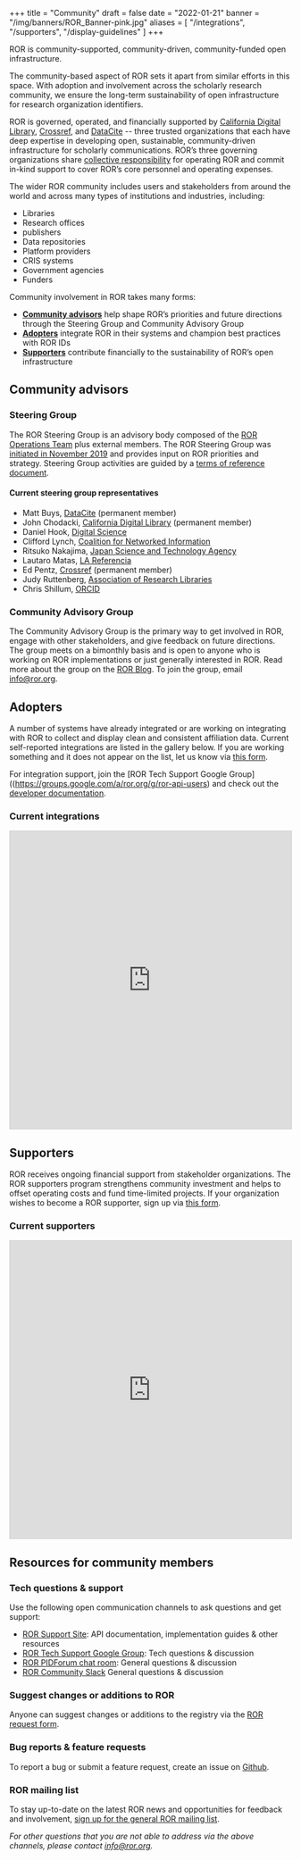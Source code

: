 +++
title = "Community"
draft = false
date = "2022-01-21"
banner = "/img/banners/ROR_Banner-pink.jpg"
aliases = [
    "/integrations",
    "/supporters",
    "/display-guidelines"
]
+++

ROR is community-supported, community-driven, community-funded open infrastructure.

The community-based aspect of ROR sets it apart from similar efforts in this space. With adoption and involvement across the scholarly research community, we ensure the long-term sustainability of open infrastructure for research organization identifiers.

ROR is governed, operated, and financially supported by [California Digital Library](https://cdlib.org), [Crossref](https://crossref.org), and [DataCite](https://datacite.org) -- three trusted organizations that each have deep expertise in developing open, sustainable, community-driven infrastructure for scholarly communications. ROR’s three governing organizations share [collective responsibility](/about#governance-model) for operating ROR and commit in-kind support to cover ROR’s core personnel and operating expenses.

The wider ROR community includes users and stakeholders from around the world and across many types of institutions and industries, including:
- Libraries
- Research offices
- publishers
- Data repositories
- Platform providers
- CRIS systems
- Government agencies
- Funders

Community involvement in ROR takes many forms:

- **[Community advisors](#community-advisors)** help shape ROR’s priorities and future directions through the Steering Group and Community Advisory Group
- **[Adopters](#adopters)** integrate ROR in their systems and champion best practices with ROR IDs
- **[Supporters](#supporters)** contribute financially to the sustainability of ROR’s open infrastructure

## Community advisors

### Steering Group

The ROR Steering Group is an advisory body composed of the [ROR Operations Team](/about#operations-team) plus external members. The ROR Steering Group was [initiated in November 2019](/blog/2019-11-22-meet-the-ror-steering-group/) and provides input on ROR priorities and strategy. Steering Group activities are guided by a [terms of reference document](/documents/ROR-Steering-Group-Terms-2022-06.pdf).

#### Current steering group representatives
- Matt Buys, [DataCite](https://datacite.org) (permanent member)
- John Chodacki, [California Digital Library](https://cdlib.org) (permanent member)
- Daniel Hook, [Digital Science](https://www.digital-science.com/)
- Clifford Lynch, [Coalition for Networked Information](https://www.cni.org/)
- Ritsuko Nakajima, [Japan Science and Technology Agency](https://www.jst.go.jp/)
- Lautaro Matas, [LA Referencia](https://www.lareferencia.info/)
- Ed Pentz, [Crossref](https://crossref.org) (permanent member)
- Judy Ruttenberg, [Association of Research Libraries](https://www.arl.org/)
- Chris Shillum, [ORCID](https://orcid.org)

### Community Advisory Group
The Community Advisory Group is the primary way to get involved in ROR, engage with other stakeholders, and give feedback on future directions. The group meets on a bimonthly basis and is open to anyone who is working on ROR implementations or just generally interested in ROR. Read more about the group on the [ROR Blog](https://ror.org/blog/2020-11-11-who-is-the-ror-community/). To join the group, email [info@ror.org](mailto:info@ror.org).

## Adopters
A number of systems have already integrated or are working on integrating with ROR to collect and display clean and consistent affiliation data. Current self-reported integrations are listed in the gallery below. If you are working something and it does not appear on the list, let us know via [this form](https://airtable.com/shrQlmqDpXie13ufz).

For integration support, join the [ROR Tech Support Google Group]((https://groups.google.com/a/ror.org/g/ror-api-users) and check out the [developer documentation](https://ror.readme.io).

### Current integrations
<iframe class="airtable-embed" src="https://airtable.com/embed/shr7a3O7xPb4y8xhx?backgroundColor=gray&viewControls=on" frameborder="0" onmousewheel="" width="100%" height="533" style="background: transparent; border: 1px solid #ccc;"></iframe>

## Supporters
ROR receives ongoing financial support from stakeholder organizations. The ROR supporters program strengthens community investment and helps to offset operating costs and fund time-limited projects. If your organization wishes to become a ROR supporter, sign up via [this form](/sustain).

### Current supporters
<iframe class="airtable-embed" src="https://airtable.com/embed/shrd7RFd5WEQHPVXL?backgroundColor=gray&viewControls=on" frameborder="0" onmousewheel="" width="100%" height="533" style="background: transparent; border: 1px solid #ccc;"></iframe>

## Resources for community members
### Tech questions & support

Use the following open communication channels to ask questions and get support:

-   [ROR Support Site](https://ror.readme.io/): API documentation, implementation guides & other resources
-   [ROR Tech Support Google Group](https://groups.google.com/a/ror.org/g/ror-api-users): Tech questions & discussion
-   [ROR PIDForum chat room](https://www.pidforum.org/c/ror-chat-room/16): General questions & discussion
-   [ROR Community Slack](https://tinyurl.com/ror-slack) General questions & discussion

### Suggest changes or additions to ROR

Anyone can suggest changes or additions to the registry via the [ROR request form](https://curation-request.ror.org/).

### Bug reports & feature requests

To report a bug or submit a feature request, create an issue on [Github](https://github.com/ror-community/ror-roadmap/issues).

### ROR mailing list

To stay up-to-date on the latest ROR news and opportunities for feedback and involvement, [sign up for the general ROR mailing list](http://eepurl.com/gjkT9H).

*For other questions that you are not able to address via the above channels, please contact <info@ror.org>.*
